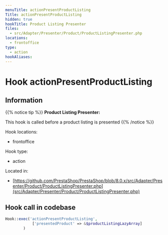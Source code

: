 ```yaml
---
menuTitle: actionPresentProductListing
Title: actionPresentProductListing
hidden: true
hookTitle: Product Listing Presenter
files:
  - src/Adapter/Presenter/Product/ProductListingPresenter.php
locations:
  - frontoffice
type:
  - action
hookAliases:
---
```


# Hook actionPresentProductListing

## Information

{{% notice tip %}}
**Product Listing Presenter:** 

This hook is called before a product listing is presented
{{% /notice %}}

Hook locations: 
  - frontoffice

Hook type: 
  - action

Located in: 
  - [https://github.com/PrestaShop/PrestaShop/blob/8.0.x/src/Adapter/Presenter/Product/ProductListingPresenter.php](src/Adapter/Presenter/Product/ProductListingPresenter.php)

## Hook call in codebase

```php
Hook::exec('actionPresentProductListing',
            ['presentedProduct' => &$productListingLazyArray]
        )
```